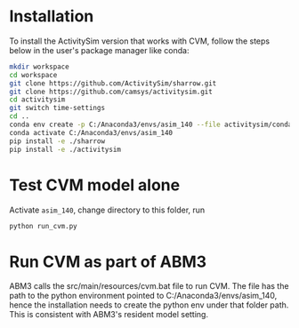 # Installation
To install the ActivitySim version that works with CVM, follow the steps below in the user's package manager like conda:

```bash
mkdir workspace
cd workspace
git clone https://github.com/ActivitySim/sharrow.git
git clone https://github.com/camsys/activitysim.git
cd activitysim
git switch time-settings
cd ..
conda env create -p C:/Anaconda3/envs/asim_140 --file activitysim/conda-environments/activitysim-dev-base.yml
conda activate C:/Anaconda3/envs/asim_140
pip install -e ./sharrow
pip install -e ./activitysim
```

# Test CVM model alone
Activate `asim_140`, change directory to this folder, run

```bash
python run_cvm.py
```

# Run CVM as part of ABM3
ABM3 calls the src/main/resources/cvm.bat file to run CVM. The file has the path to the python environment pointed to C:/Anaconda3/envs/asim_140, hence the installation needs to create the python env under that folder path. This is consistent with ABM3's resident model setting.
